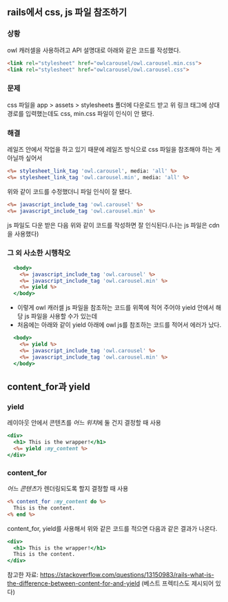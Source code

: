 ## rails에서 css, js 파일 참조하기

### 상황
owl 캐러셀을 사용하려고 API 설명대로 아래와 같은 코드를 작성했다.

```html
<link rel="stylesheet" href="owlcarousel/owl.carousel.min.css">
<link rel="stylesheet" href="owlcarousel/owl.carousel.css">
```

### 문제
css 파일을 app > assets > stylesheets 폴더에 다운로드 받고 위 링크 태그에 상대 경로를 입력했는데도 css, min.css 파일이 인식이 안 됐다.

### 해결
레일즈 안에서 작업을 하고 있기 때문에 레일즈 방식으로 css 파일을 참조해야 하는 게 아닐까 싶어서 

```html.erb
<%= stylesheet_link_tag 'owl.carousel', media: 'all' %>
<%= stylesheet_link_tag 'owl.carousel.min', media: 'all' %>
```

위와 같이 코드를 수정했더니 파일 인식이 잘 됐다.

```html.erb
<%= javascript_include_tag 'owl.carousel' %>
<%= javascript_include_tag 'owl.carousel.min' %>
```

js 파일도 다운 받은 다음 위와 같이 코드를 작성하면 잘 인식된다.(나는 js 파일은 cdn을 사용했다)

### 그 외 사소한 시행착오
```html.erb
  <body>
    <%= javascript_include_tag 'owl.carousel' %>
    <%= javascript_include_tag 'owl.carousel.min' %>
    <%= yield %>
  </body>
```

- 이렇게 owl 캐러셀 js 파일을 참조하는 코드를 위쪽에 적어 주어야 yield 안에서 해당 js 파일을 사용할 수가 있는데
- 처음에는 아래와 같이 yield 아래에 owl js를 참조하는 코드를 적어서 에러가 났다.

```html.erb
  <body>
    <%= yield %>
    <%= javascript_include_tag 'owl.carousel' %>
    <%= javascript_include_tag 'owl.carousel.min' %>
  </body>
```

## content_for과 yield

### yield
레이아웃 안에서 콘텐츠를 <em>어느 위치</em>에 둘 건지 결정할 때 사용

```html.erb
<div>
  <h1> This is the wrapper!</h1>
  <%= yield :my_content %>
</div>
```

### content_for
<em>어느 콘텐츠</em>가 렌더링되도록 할지 결정할 때 사용

```html.erb
<% content_for :my_content do %>
  This is the content.
<% end %>
```

content_for, yield를 사용해서 위와 같은 코드를 적으면 다음과 같은 결과가 나온다.

```html.erb
<div>
  <h1> This is the wrapper!</h1>
  This is the content.
</div>
```
참고한 자료: https://stackoverflow.com/questions/13150983/rails-what-is-the-difference-between-content-for-and-yield
(베스트 프렉티스도 제시되어 있다)


